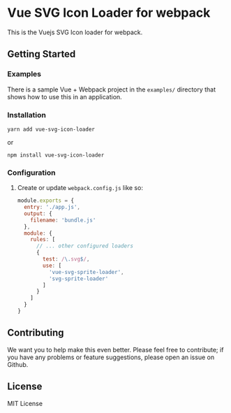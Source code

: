 # Vue SVG Icon Loader for webpack

This is the Vuejs SVG Icon loader for webpack.

## Getting Started

### Examples 

There is a sample Vue + Webpack project in the `examples/` directory that shows
how to use this in an application.

### Installation

```
yarn add vue-svg-icon-loader
```

or

```
npm install vue-svg-icon-loader
```

### Configuration

1. Create or update `webpack.config.js` like so:

    ```javascript
    module.exports = {
      entry: './app.js',
      output: {
        filename: 'bundle.js'
      },
      module: {
        rules: [
          // ... other configured loaders
          { 
            test: /\.svg$/,
            use: [
              'vue-svg-sprite-loader', 
              'svg-sprite-loader'
            ]
          }
        ]
      }
    }
    ```

## Contributing

We want you to help make this even better. Please feel free to contribute; if you have any
problems or feature suggestions, please open an issue on Github.

## License

MIT License
